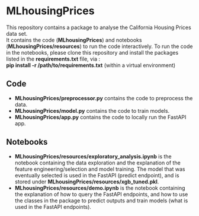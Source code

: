 # MLhousingPrices

This repository contains a package to analyse the California Housing Prices data set.  
It contains the code (**MLhousingPrices**) and notebooks (**MLhousingPrices/resources**) to run the code interactively. 
To run the code in the notebooks, please clone this repository and install the packages listed in the **requirements.txt** file, via :  
**pip install -r /path/to/requirements.txt** (within a virtual environment)

## Code
* **MLhousingPrices/preprocessor.py** contains the code to preprocess the data.
* **MLhousingPrices/model.py** contains the code to train models.
* **MLhousingPrices/app.py** contains the code to locally run the FastAPI app.

## Notebooks
* **MLhousingPrices/resources/exploratory_analysis.ipynb** is the notebook containing the data exploration and the explanation of the feature engineering/selection and model training. 
The model that was eventually selected is used in the FastAPI (predict endpoint), and is stored under **MLhousingPrices/resources/xgb_tuned.pkl**.
* **MLhousingPrices/resources/demo.ipynb** is the notebook containing the explanation of how to query the FastAPI endpoints, and how to use the classes in the package to predict outputs and train models (what is used in the FastAPI endpoints).